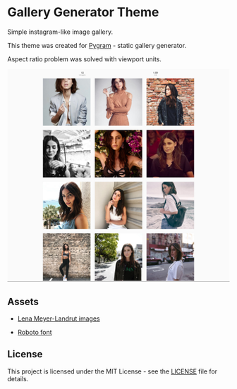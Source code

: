 # Gallery Generator Theme

Simple instagram-like image gallery.

This theme was created for [Pygram](https://github.com/malcodeman/Pygram) - static gallery generator.

Aspect ratio problem was solved with viewport units.

![Screenshot](docs/images/screenshot.jpg?raw=true)

## Assets

- [Lena Meyer-Landrut images](https://www.instagram.com/lenameyerlandrut)

- [Roboto font](https://fonts.google.com/specimen/Roboto)

## License

This project is licensed under the MIT License - see the [LICENSE](LICENSE) file for details.
